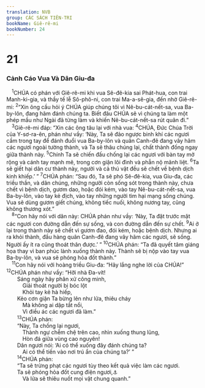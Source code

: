 ```yaml
---
translation: NVB
group: CÁC SÁCH TIÊN-TRI
bookName: Giê-rê-mi 
bookNumber: 24
---
```


<div class="title"><h1>21</h1><h3>Cảnh Cáo Vua Và Dân Giu-đa </h3></div>
<span class="verse gie_21_1"> <sup>1</sup>CHÚA có phán với Giê-rê-mi khi vua Sê-đê-kia sai Phát-hua, con trai Manh-ki-gia, và thầy tế lễ Sô-phô-ni, con trai Ma-a-sê-gia, đến nhờ Giê-rê-mi: </span>
<span class="verse gie_21_2"><sup>2</sup>“Xin ông cầu hỏi ý CHÚA giúp chúng tôi vì Nê-bu-cát-nết-sa, vua Ba-by-lôn, đang hãm đánh chúng ta. Biết đâu CHÚA sẽ vì chúng ta làm một phép mầu như Ngài đã từng làm và khiến Nê-bu-cát-nết-sa rút quân đi.” <br/></span>
<span class="verse gie_21_3"> <sup>3</sup>Giê-rê-mi đáp: “Xin các ông tâu lại với nhà vua: </span>
<span class="verse gie_21_4"><sup>4</sup>CHÚA, Đức Chúa Trời của Y-sơ-ra-ên, phán như vầy: ‘Này, Ta sẽ đảo ngược binh khí các ngươi cầm trong tay để đánh đuổi vua Ba-by-lôn và quân Canh-đê đang vây hãm các ngươi ngoài tường thành, và Ta sẽ thâu chúng lại, chất thành đống ngay giữa thành này. </span>
<span class="verse gie_21_5"><sup>5</sup>Chính Ta sẽ chiến đấu chống lại các ngươi với bàn tay mở rộng và cánh tay mạnh mẽ, trong cơn giận lôi đình và phẫn nộ mãnh liệt. </span>
<span class="verse gie_21_6"><sup>6</sup>Ta sẽ giết hại dân cư thành này, người và cả thú vật đều sẽ chết về bệnh dịch kinh khiếp.’ ” </span>
<span class="verse gie_21_7"><sup>7</sup>CHÚA phán: “Sau đó, Ta sẽ phó Sê-đê-kia, vua Giu-đa, các triều thần, và dân chúng, những người còn sống sót trong thành này, chưa chết vì bệnh dịch, gươm dao, hoặc đói kém, vào tay Nê-bu-cát-nết-sa, vua Ba-by-lôn, vào tay kẻ địch, vào tay những người tìm hại mạng sống chúng. Vua sẽ dùng gươm giết chúng, không tiếc nuối, không nương tay, cũng không thương xót.” <br/></span>
<span class="verse gie_21_8"> <sup>8</sup>“Con hãy nói với dân này: CHÚA phán như vầy: ‘Này, Ta đặt trước mặt các ngươi con đường dẫn đến sự sống, và con đường dẫn đến sự chết. </span>
<span class="verse gie_21_9"><sup>9</sup>Ai ở lại trong thành này sẽ chết vì gươm đao, đói kém, hoặc bệnh dịch. Nhưng ai ra khỏi thành, đầu hàng quân Canh-đê đang vây hãm các ngươi, sẽ sống. Người ấy ít ra cũng thoát thân được.’ ” </span>
<span class="verse gie_21_10"><sup>10</sup>CHÚA phán: “Ta đã quyết tâm giáng họa thay vì ban phúc lành xuống thành này. Thành sẽ bị nộp vào tay vua Ba-by-lôn, và vua sẽ phóng hỏa đốt thành.” <br/></span>
<span class="verse gie_21_11"> <sup>11</sup>Con hãy nói với hoàng triều Giu-đa: “Hãy lắng nghe lời của CHÚA!” </span>
<span class="verse gie_21_12"><sup>12</sup>CHÚA phán như vầy: “Hỡi nhà Đa-vít! <br/>  Sáng ngày hãy phân xử công minh, <br/>   Giải thoát người bị bóc lột <br/>   Khỏi tay kẻ hà hiếp, <br/>  Kẻo cơn giận Ta bừng lên như lửa, thiêu cháy <br/>   Mà không ai dập tắt nổi, <br/>   Vì điều ác các ngươi đã làm.” <br/></span>
<span class="verse gie_21_13">  <sup>13</sup>CHÚA phán: <br/>  “Này, Ta chống lại ngươi, <br/>   Thành ngự chễm chệ trên cao, nhìn xuống thung lũng, <br/>   Hòn đá giữa vùng cao nguyên! <br/>  Dân ngươi nói: ‘Ai có thể xuống đây đánh chúng ta? <br/>   Ai có thể tiến vào nơi trú ẩn của chúng ta?’ ” <br/></span>
<span class="verse gie_21_14">  <sup>14</sup>CHÚA phán: <br/>  “Ta sẽ trừng phạt các ngươi tùy theo kết quả việc làm các ngươi. <br/>  Ta sẽ phóng hỏa đốt cung điện ngươi,<a data-toggle="tooltip" data-placement="bottom" title="Hy-bá: rừng của nó. Cung điện vua Sa-lô-môn gọi là ‘cung điện rừng Li-ban’ (xem 1Vua 7:2; 10:17, 21)">⚓</a><br/>   Và lửa sẽ thiêu nuốt mọi vật chung quanh.” <br/></span>
